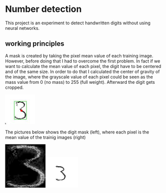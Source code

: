 # Number detection
This project is an experiment to detect handwritten digits without using neural
networks.

## working principles
A mask is created by taking the pixel mean value of each training image. However, before doing that I had to overcome the first problem. In fact if we want to calculate the mean value of each pixel, the digit have to be centered and of the same size. In order to do that I calculated the center of gravity of the image, where the grayscale value of each pixel could be seen as the mass value from 0 (no mass) to 255 (full weight). Afterward the digit gets cropped.

![plot](./Images/Readme_img/Cropped_3.png)

The pictures below shows the digit mask (left), where each pixel is the mean value of the trainig images (right)

![plot](./Images/Readme_img/Mask_3.png)
![plot](./Images/Readme_img/3.3.png)

